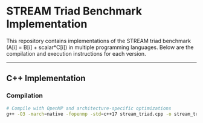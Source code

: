 # STREAM Triad Benchmark Implementation

This repository contains implementations of the STREAM triad benchmark (A[i] = B[i] + scalar*C[i]) in multiple programming languages. Below are the compilation and execution instructions for each version.

---

## C++ Implementation

### Compilation
```bash
# Compile with OpenMP and architecture-specific optimizations
g++ -O3 -march=native -fopenmp -std=c++17 stream_triad.cpp -o stream_triad
